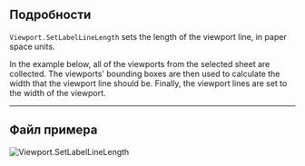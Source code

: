 ## Подробности
`Viewport.SetLabelLineLength` sets the length of the viewport line, in paper space units.

In the example below, all of the viewports from the selected sheet are collected. The viewports' bounding boxes are then used to calculate the width that the viewport line should be. Finally, the viewport lines are set to the width of the viewport.
___
## Файл примера

![Viewport.SetLabelLineLength](./Revit.Elements.Viewport.SetLabelLineLength_img.jpg)
